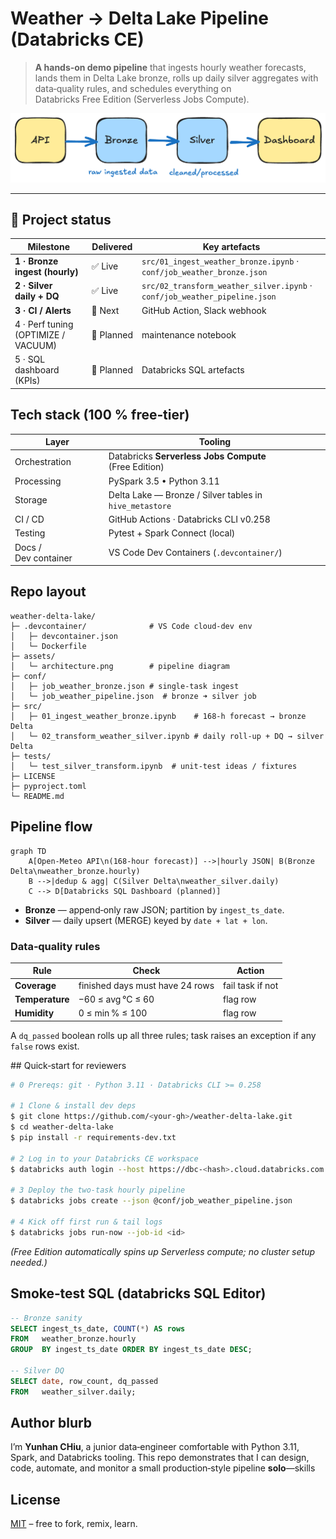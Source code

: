 # Weather → Delta Lake Pipeline (Databricks CE)

> **A hands‑on demo pipeline** that ingests hourly weather forecasts, lands them in Delta Lake bronze, rolls up daily silver aggregates with data‑quality rules, and schedules everything on Databricks Free Edition (Serverless Jobs Compute).

![Architecture diagram](assets/architecture.png)

---

## 📌 Project status

| Milestone                           | Delivered  | Key artefacts                                                              |
| ----------------------------------- | ---------- | -------------------------------------------------------------------------- |
| **1 · Bronze ingest (hourly)**      | ✅ Live     | `src/01_ingest_weather_bronze.ipynb` · `conf/job_weather_bronze.json`      |
| **2 · Silver daily + DQ**           | ✅ Live     | `src/02_transform_weather_silver.ipynb` · `conf/job_weather_pipeline.json` |
| **3 · CI / Alerts**                 | 🔄 Next    | GitHub Action, Slack webhook                                               |
| 4 · Perf tuning (OPTIMIZE / VACUUM) | 🔄 Planned | maintenance notebook                                                       |
| 5 · SQL dashboard (KPIs)            | 🔄 Planned | Databricks SQL artefacts                                                   |

## Tech stack (100 % free‑tier)

| Layer                | Tooling                                                 |
| -------------------- | ------------------------------------------------------- |
| Orchestration        | Databricks **Serverless Jobs Compute** (Free Edition)   |
| Processing           | PySpark 3.5 • Python 3.11                               |
| Storage              | Delta Lake — Bronze / Silver tables in `hive_metastore` |
| CI / CD              | GitHub Actions · Databricks CLI v0.258                  |
| Testing              | Pytest + Spark Connect (local)                          |
| Docs / Dev container | VS Code Dev Containers (`.devcontainer/`)               |

## Repo layout

```
weather-delta-lake/
├─ .devcontainer/              # VS Code cloud‑dev env
│   ├─ devcontainer.json
│   └─ Dockerfile
├─ assets/
│   └─ architecture.png        # pipeline diagram
├─ conf/
│   ├─ job_weather_bronze.json # single‑task ingest
│   └─ job_weather_pipeline.json  # bronze ➜ silver job
├─ src/
│   ├─ 01_ingest_weather_bronze.ipynb    # 168‑h forecast → bronze Delta
│   └─ 02_transform_weather_silver.ipynb # daily roll‑up + DQ → silver Delta
├─ tests/
│   └─ test_silver_transform.ipynb  # unit‑test ideas / fixtures
├─ LICENSE
├─ pyproject.toml
└─ README.md
```

## Pipeline flow

```mermaid
graph TD
    A[Open‑Meteo API\n(168‑hour forecast)] -->|hourly JSON| B(Bronze Delta\nweather_bronze.hourly)
    B -->|dedup & agg| C(Silver Delta\nweather_silver.daily)
    C --> D[Databricks SQL Dashboard (planned)]
```

* **Bronze** — append‑only raw JSON; partition by `ingest_ts_date`.
* **Silver** — daily upsert (MERGE) keyed by `date + lat + lon`.

### Data‑quality rules

| Rule            | Check                           | Action           |
| --------------- | ------------------------------- | ---------------- |
| **Coverage**    | finished days must have 24 rows | fail task if not |
| **Temperature** | −60 ≤ avg °C ≤ 60               | flag row         |
| **Humidity**    | 0 ≤ min % ≤ 100                 | flag row         |

A `dq_passed` boolean rolls up all three rules; task raises an exception if any `false` rows exist.

## Quick‑start for reviewers

```bash
# 0 Prereqs: git · Python 3.11 · Databricks CLI >= 0.258

# 1 Clone & install dev deps
$ git clone https://github.com/<your-gh>/weather-delta-lake.git
$ cd weather-delta-lake
$ pip install -r requirements-dev.txt

# 2 Log in to your Databricks CE workspace
$ databricks auth login --host https://dbc-<hash>.cloud.databricks.com --token

# 3 Deploy the two‑task hourly pipeline
$ databricks jobs create --json @conf/job_weather_pipeline.json

# 4 Kick off first run & tail logs
$ databricks jobs run-now --job-id <id>
```

*(Free Edition automatically spins up Serverless compute; no cluster setup needed.)*

## Smoke‑test SQL (databricks SQL Editor)

```sql
-- Bronze sanity
SELECT ingest_ts_date, COUNT(*) AS rows
FROM   weather_bronze.hourly
GROUP  BY ingest_ts_date ORDER BY ingest_ts_date DESC;

-- Silver DQ
SELECT date, row_count, dq_passed
FROM   weather_silver.daily;
```

## Author blurb

I’m **Yunhan CHiu**, a junior data‑engineer comfortable with Python 3.11, Spark, and Databricks tooling.
This repo demonstrates that I can design, code, automate, and monitor a small production‑style pipeline **solo**—skills 


## License

[MIT](LICENSE) – free to fork, remix, learn.
